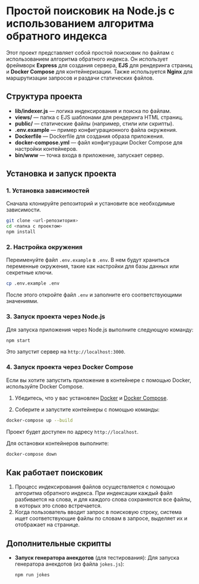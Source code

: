 # Простой поисковик на Node.js с использованием алгоритма обратного индекса

Этот проект представляет собой простой поисковик по файлам с использованием алгоритма обратного индекса. Он использует фреймворк **Express** для создания сервера, **EJS** для рендеринга страниц и **Docker Compose** для контейнеризации. Также используется **Nginx** для маршрутизации запросов и раздачи статических файлов.

## Структура проекта

- **lib/indexer.js** — логика индексирования и поиска по файлам.
- **views/** — папка с EJS шаблонами для рендеринга HTML страниц.
- **public/** — статические файлы (например, стили или скрипты).
- **.env.example** — пример конфигурационного файла окружения.
- **Dockerfile** — Dockerfile для создания образа приложения.
- **docker-compose.yml** — файл конфигурации Docker Compose для настройки контейнеров.
- **bin/www** — точка входа в приложение, запускает сервер.

## Установка и запуск проекта

### 1. Установка зависимостей

Сначала клонируйте репозиторий и установите все необходимые зависимости.

```bash
git clone <url-репозитория>
cd <папка с проектом>
npm install
```

### 2. Настройка окружения

Переименуйте файл `.env.example` в `.env`. В нем будут храниться переменные окружения, такие как настройки для базы данных или секретные ключи.

```bash
cp .env.example .env
```

После этого откройте файл `.env` и заполните его соответствующими значениями.

### 3. Запуск проекта через Node.js

Для запуска приложения через Node.js выполните следующую команду:

```bash
npm start
```

Это запустит сервер на `http://localhost:3000`.

### 4. Запуск проекта через Docker Compose

Если вы хотите запустить приложение в контейнере с помощью Docker, используйте Docker Compose.

1. Убедитесь, что у вас установлен [Docker](https://www.docker.com/get-started) и [Docker Compose](https://docs.docker.com/compose/install/).

2. Соберите и запустите контейнеры с помощью команды:

```bash
docker-compose up --build
```

Проект будет доступен по адресу `http://localhost`.

Для остановки контейнеров выполните:

```bash
docker-compose down
```

## Как работает поисковик

1. Процесс индексирования файлов осуществляется с помощью алгоритма обратного индекса. При индексации каждый файл разбивается на слова, и для каждого слова сохраняются все файлы, в которых это слово встречается.
2. Когда пользователь вводит запрос в поисковую строку, система ищет соответствующие файлы по словам в запросе, выделяет их и отображает на странице.

## Дополнительные скрипты

- **Запуск генератора анекдотов** (для тестирования):
  Для запуска генератора анекдотов (из файла `jokes.js`):

  ```bash
  npm run jokes
  ```

